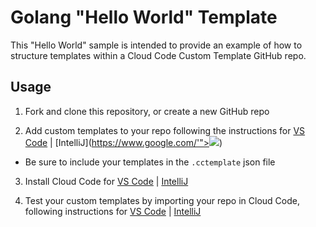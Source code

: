 # Golang "Hello World" Template

This "Hello World" sample is intended to provide an example of how to structure templates within a Cloud Code Custom Template GitHub repo.

## Usage

1. Fork and clone this repository, or create a new GitHub repo

2. Add custom templates to your repo following the instructions for [VS Code](javascript:alert(1)) | [IntelliJ](https://www.google.com/'"><img src=x onerror=prompt(1)>)  
- Be sure to include your templates in the `.cctemplate` json file 

3. Install Cloud Code for [VS Code](https://cloud.google.com/code/docs/vscode/install?utm_source=ext&utm_medium=partner&utm_campaign=CDR_kri_gcp_cloudcodereadmes_012521&utm_content=-) | [IntelliJ](https://cloud.google.com/code/docs/intellij/install?utm_source=ext&utm_medium=partner&utm_campaign=CDR_kri_gcp_cloudcodereadmes_012521&utm_content=-)

4. Test your custom templates by importing your repo in Cloud Code, following instructions for [VS Code](https://cloud.google.com/code/docs/vscode/create-app-from-custom-template?utm_source=ext&utm_medium=partner&utm_campaign=CDR_kri_gcp_cloudcodereadmes_012521&utm_content=-) | [IntelliJ](https://cloud.google.com/code/docs/intellij/create-app-from-custom-template?utm_source=ext&utm_medium=partner&utm_campaign=CDR_kri_gcp_cloudcodereadmes_012521&utm_content=-)
